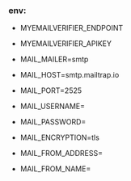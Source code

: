 ### env:

- MYEMAILVERIFIER_ENDPOINT
- MYEMAILVERIFIER_APIKEY

- MAIL_MAILER=smtp
- MAIL_HOST=smtp.mailtrap.io
- MAIL_PORT=2525
- MAIL_USERNAME=
- MAIL_PASSWORD=
- MAIL_ENCRYPTION=tls
- MAIL_FROM_ADDRESS=
- MAIL_FROM_NAME=
